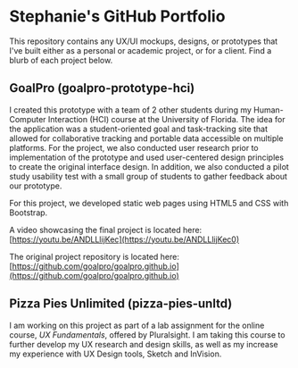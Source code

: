 # Stephanie's GitHub Portfolio
This repository contains any UX/UI mockups, designs, or prototypes that I've built either as a personal or academic project, or for a client. Find a blurb of each project below.

## GoalPro (goalpro-prototype-hci)

I created this prototype with a team of 2 other students during my Human-Computer Interaction (HCI) course at the University of Florida. The idea for the application was a student-oriented goal and task-tracking site that allowed for collaborative tracking and portable data accessible on multiple platforms. For the project, we also conducted user research prior to implementation of the prototype and used user-centered design principles to create the original interface design. In addition, we also conducted a pilot study usability test with a small group of students to gather feedback about our prototype. 

For this project, we developed static web pages using HTML5 and CSS with Bootstrap. 

A video showcasing the final project is located here: [https://youtu.be/ANDLLlijKec](https://youtu.be/ANDLLlijKec0)

The original project repository is located here: [https://github.com/goalpro/goalpro.github.io](https://github.com/goalpro/goalpro.github.io)

## Pizza Pies Unlimited (pizza-pies-unltd)

I am working on this project as part of a lab assignment for the online course, *UX Fundamentals*, offered by Pluralsight. I am taking this course to further develop my UX research and design skills, as well as my increase my experience with UX Design tools, Sketch and InVision. 